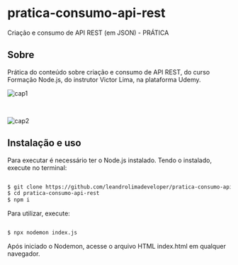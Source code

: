 # pratica-consumo-api-rest
Criação e consumo de API REST (em JSON) - PRÁTICA

## Sobre
Prática do conteúdo sobre criação e consumo de API REST, do curso Formação Node.js, do instrutor Victor Lima, na plataforma Udemy.

![cap1](https://user-images.githubusercontent.com/76854209/149558633-05e2ee28-0a82-4618-ba96-821ebbde37d0.png)

<br>

![cap2](https://user-images.githubusercontent.com/76854209/149558666-6605d786-4dbe-40f8-9503-f570057565bc.png)

## Instalação e uso
Para executar é necessário ter o Node.js instalado. Tendo o instalado, execute no terminal: 


```bash

$ git clone https://github.com/leandrolimadeveloper/pratica-consumo-api-rest.git
$ cd pratica-consumo-api-rest
$ npm i

```

Para utilizar, execute:
```bash

$ npx nodemon index.js

```

Após iniciado o Nodemon, acesse o arquivo HTML index.html em qualquer navegador.